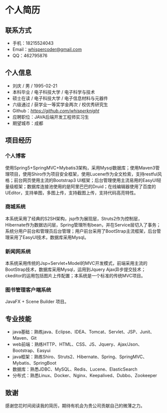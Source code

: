 # 个人简历


## 联系方式
- 手机：18215524043
- Email：whispercoder@gmail.com
- QQ：462795876


## 个人信息
 - 刘庆 / 男 / 1995-02-21 
 - 本科毕业 / 电子科技大学 / 电子科学与技术
 - 硕士在读 / 电子科技大学 / 电子信息材料与元器件
 - 六级通过 / 获学业一等奖学金两次 / 校优秀研究生
 - Github：_https://github.com/whisperknight_
 - 应聘职位：JAVA后端开发工程师实习生
 - 期望城市：成都


## 项目经历
### 个人博客 
使用Spring5+SpringMVC+Mybatis3架构，采用Mysql数据库；使用Maven3管理项目，使用Shiro作为项目安全框架，使用Lucene作为全文检索，支持restful风格；前台网页使用主流的Bootstrap3 UI框架；后台管理使用主流易用的EasyUI轻量级框架；数据库连接池使用的是阿里巴巴的Druid；在线编辑器使用了百度的UEditor，支持单图，多图上传，支持截图上传，支持代码高亮特性。

### 商城系统
本系统采用了经典的S2SH架构，jsp作为展现层，Struts2作为控制层，Hibernate作为数据访问层，Spring管理所有bean，并在Service层切入了事务；系统分用户前台和管理员后台管理；用户前台采用了BootStrap主流框架，后台管理采用了EasyUI技术，数据库采用Mysql。

### 新闻网系统
本系统采用传统的Jsp+Servlet+Model的MVC开发模式，前端采用主流的BootStrap技术，数据库采用Mysql，运用到Jquery Ajax异步提交技术；ckeditor的运用包括图片上传配置；本系统是一个标准的传统MVC项目。

### 图书管理客户端系统
JavaFX + Scene Builder 项目。


## 专业技能
- java基础：熟练java、Eclipse、IDEA、Tomcat、Servlet、JSP、Junit、Maven、Git
- web前端：熟练HTTP、HTML、CSS、JS、Jquery、Ajax/Json、Bootstrap、Easyui
- java框架：熟练Shiro、Struts2、Hibernate、Spring、SpringMVC、Mybatis、SpringBoot
- 数据库：熟悉JDBC、MySQL、Redis、Lucene、ElasticSearch
- 分布式：熟悉Linux、Docker、Nginx、Keepalived、Dubbo、Zookeeper

## 致谢
感谢您花时间阅读我的简历，期待有机会为贵公司贡献自己的微薄之力。
